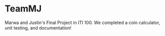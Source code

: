 # TeamMJ
Marwa and Justin's Final Project in ITI 100. We completed a coin calculator, unit testing, and documentation!
